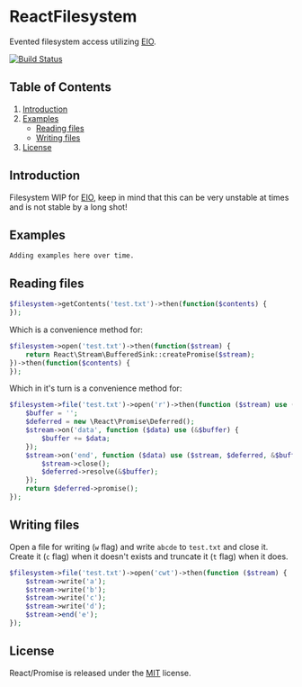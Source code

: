 ReactFilesystem
===============

Evented filesystem access utilizing [EIO](http://php.net/eio).

[![Build Status](https://secure.travis-ci.org/reactphp/filesystem.png?branch=master)](http://travis-ci.org/reactphp/filesystem)

Table of Contents
-----------------

1. [Introduction](#introduction)
2. [Examples](#examples)
   * [Reading files](#reading-files)
   * [Writing files](#writing-files)
3. [License](#license)

Introduction
------------

Filesystem WIP for [EIO](http://php.net/eio), keep in mind that this can be very unstable at times and is not stable by a long shot!

Examples
--------

`Adding examples here over time.`

Reading files
-------------

```php
$filesystem->getContents('test.txt')->then(function($contents) {
});
```

Which is a convenience method for:

```php
$filesystem->open('test.txt')->then(function($stream) {
    return React\Stream\BufferedSink::createPromise($stream);
})->then(function($contents) {
});
```

Which in it's turn is a convenience method for:

```php
$filesystem->file('test.txt')->open('r')->then(function ($stream) use ($node) {
    $buffer = '';
    $deferred = new \React\Promise\Deferred();
    $stream->on('data', function ($data) use (&$buffer) {
        $buffer += $data;
    });
    $stream->on('end', function ($data) use ($stream, $deferred, &$buffer) {
        $stream->close();
        $deferred->resolve(&$buffer);
    });
    return $deferred->promise();
});
```

Writing files
-------------

Open a file for writing (`w` flag) and write `abcde` to `test.txt` and close it. Create it (`c` flag) when it doesn't exists and truncate it (`t` flag) when it does.

```php
$filesystem->file('test.txt')->open('cwt')->then(function ($stream) {
    $stream->write('a');
    $stream->write('b');
    $stream->write('c');
    $stream->write('d');
    $stream->end('e');
});
```

License
-------

React/Promise is released under the [MIT](https://github.com/reactphp/filesystem/blob/master/LICENSE) license.
